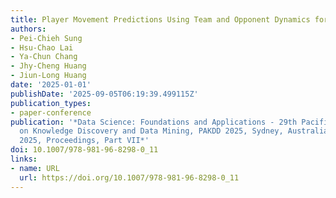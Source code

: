 ```yaml
---
title: Player Movement Predictions Using Team and Opponent Dynamics for Doubles Badminton
authors:
- Pei-Chieh Sung
- Hsu-Chao Lai
- Ya-Chun Chang
- Jhy-Cheng Huang
- Jiun-Long Huang
date: '2025-01-01'
publishDate: '2025-09-05T06:19:39.499115Z'
publication_types:
- paper-conference
publication: '*Data Science: Foundations and Applications - 29th Pacific-Asia Conference
  on Knowledge Discovery and Data Mining, PAKDD 2025, Sydney, Australia, June 10-13,
  2025, Proceedings, Part VII*'
doi: 10.1007/978-981-96-8298-0_11
links:
- name: URL
  url: https://doi.org/10.1007/978-981-96-8298-0_11
---
```

